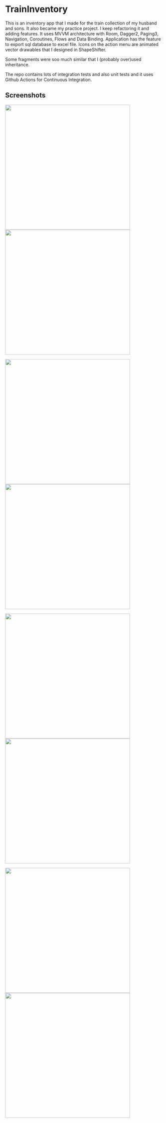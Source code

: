 # TrainInventory
This is an inventory app that I made for the train collection of my husband and sons. It also became my practice project. I keep refactoring it and adding features. It uses MVVM architecture with Room, Dagger2, Paging3, Navigation, Coroutines, Flows and Data Binding. Application has the feature to export sql database to excel file. Icons on the action menu are animated vector drawables that I designed in ShapeShifter.

Some fragments were soo much similar that I (probably over)used inheritance.

The repo contains lots of integration tests and also unit tests and it uses Github Actions for Continuous Integration.

## Screenshots

<p float="left">
  <img src="screenshots/screenshot0.png" width="400" />
  <img src="screenshots/screenshot1.png" width="400" />
</p>

<p float="left">
  <img src="screenshots/screenshot2.png" width="400" />
  <img src="screenshots/screenshot3.png" width="400" />
</p>

<p float="left">
  <img src="screenshots/screenshot4.png" width="400" />
  <img src="screenshots/screenshot5.png" width="400" />
</p>

<p float="left">
  <img src="screenshots/screenshot6.png" width="400" />
  <img src="screenshots/screenshot7.png" width="400" />
</p>